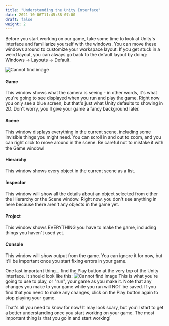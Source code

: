 ```yaml
---
title: "Understanding the Unity Interface"
date: 2021-10-06T11:45:38-07:00
draft: false
weight: 2
---
```


Before you start working on our game, take some time to look at Unity's interface and familiarize yourself with the windows.
You can move these windows around to customize your workspace layout. If you get stuck in a weird layout, you can always go back to the default layout by doing: Windows -> Layouts -> Default.

![Cannot find image](../img/1_empty_proj_all_windows.png)

#### Game

This window shows what the camera is seeing - in other words, it's what you're going to see displayed when you run and play the game.
Right now you only see a blue screen, but that's just what Unity defaults to showing in 2D. Don't worry, you'll give your game a fancy background later.

#### Scene

This window displays everything in the current scene, including some invisible things you might need. You can scroll in and out to zoom, and you can right click to move around in the scene.
Be careful not to mistake it with the Game window!

#### Hierarchy

This window shows every object in the current scene as a list.

#### Inspector

This window will show all the details about an object selected from either the Hierarchy or the Scene window.
Right now, you don't see anything in here because there aren't any objects in the game yet.

#### Project

This window shows EVERYTHING you have to make the game, including things you haven't used yet.

#### Console

This window will show output from the game. You can ignore it for now, but it'll be important once you start fixing errors in your game.

One last important thing... find the Play button at the very top of the Unity interface. It should look like this:
![Cannot find image](../img/1_play.png)
This is what you're going to use to play, or "run", your game as you make it. Note that any changes you make to your game while you run will NOT be saved. If you find that you need to make any changes, click on the Play button again to stop playing your game.

That's all you need to know for now! It may look scary, but you'll start to get a better understanding once you start working on your game. The most important thing is that you go in and start working!

